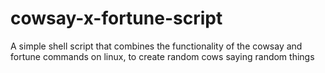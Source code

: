 # cowsay-x-fortune-script
A simple shell script that combines the functionality of the cowsay and fortune commands on linux, to create random cows saying random things
